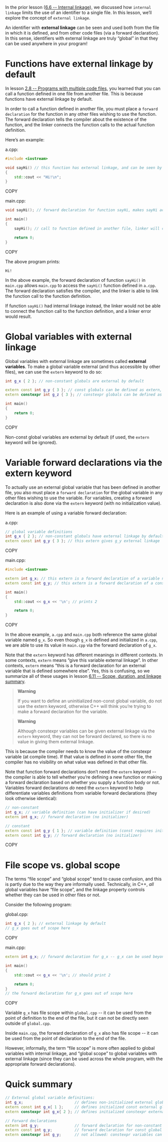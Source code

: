 
In the prior lesson ([6.6 -- Internal linkage](https://www.learncpp.com/cpp-tutorial/internal-linkage/)), we discussed how `internal linkage` limits the use of an identifier to a single file. In this lesson, we’ll explore the concept of `external linkage`.

An identifier with **external linkage** can be seen and used both from the file in which it is defined, and from other code files (via a forward declaration). In this sense, identifiers with external linkage are truly “global” in that they can be used anywhere in your program!

# Functions have external linkage by default

In lesson [2.8 -- Programs with multiple code files](https://www.learncpp.com/cpp-tutorial/programs-with-multiple-code-files/), you learned that you can call a function defined in one file from another file. This is because functions have external linkage by default.

In order to call a function defined in another file, you must place a `forward declaration` for the function in any other files wishing to use the function. The forward declaration tells the compiler about the existence of the function, and the linker connects the function calls to the actual function definition.



Here’s an example:

a.cpp:

```cpp
#include <iostream>

void sayHi() // this function has external linkage, and can be seen by other files
{
    std::cout << "Hi!\n";
}
```

COPY

main.cpp:

```cpp
void sayHi(); // forward declaration for function sayHi, makes sayHi accessible in this file

int main()
{
    sayHi(); // call to function defined in another file, linker will connect this call to the function definition

    return 0;
}
```

COPY

The above program prints:

```
Hi!
```

In the above example, the forward declaration of function `sayHi()` in `main.cpp` allows `main.cpp` to access the `sayHi()` function defined in `a.cpp`. The forward declaration satisfies the compiler, and the linker is able to link the function call to the function definition.

If function `sayHi()` had internal linkage instead, the linker would not be able to connect the function call to the function definition, and a linker error would result.

# Global variables with external linkage

Global variables with external linkage are sometimes called **external variables**. To make a global variable external (and thus accessible by other files), we can use the `extern` keyword to do so:

```cpp
int g_x { 2 }; // non-constant globals are external by default

extern const int g_y { 3 }; // const globals can be defined as extern, making them external
extern constexpr int g_z { 3 }; // constexpr globals can be defined as extern, making them external (but this is useless, see the note in the next section)

int main()
{
    return 0;
}
```

COPY

Non-const global variables are external by default (if used, the `extern` keyword will be ignored).

# Variable forward declarations via the extern keyword

To actually use an external global variable that has been defined in another file, you also must place a `forward declaration` for the global variable in any other files wishing to use the variable. For variables, creating a forward declaration is also done via the `extern` keyword (with no initialization value).

Here is an example of using a variable forward declaration:

a.cpp:

```cpp
// global variable definitions
int g_x { 2 }; // non-constant globals have external linkage by default
extern const int g_y { 3 }; // this extern gives g_y external linkage
```

COPY

main.cpp:

```cpp
#include <iostream>

extern int g_x; // this extern is a forward declaration of a variable named g_x that is defined somewhere else
extern const int g_y; // this extern is a forward declaration of a const variable named g_y that is defined somewhere else

int main()
{
    std::cout << g_x << '\n'; // prints 2

    return 0;
}
```

COPY

In the above example, `a.cpp` and `main.cpp` both reference the same global variable named `g_x`. So even though `g_x` is defined and initialized in `a.cpp`, we are able to use its value in `main.cpp` via the forward declaration of `g_x`.

Note that the `extern` keyword has different meanings in different contexts. In some contexts, `extern` means “give this variable external linkage”. In other contexts, `extern` means “this is a forward declaration for an external variable that is defined somewhere else”. Yes, this is confusing, so we summarize all of these usages in lesson [6.11 -- Scope, duration, and linkage summary](https://www.learncpp.com/cpp-tutorial/scope-duration-and-linkage-summary/).



> **Warning**
>
> If you want to define an uninitialized non-const global variable, do not use the extern keyword, otherwise C++ will think you’re trying to make a forward declaration for the variable.

> **Warning**
>
> Although constexpr variables can be given external linkage via the `extern` keyword, they can not be forward declared, so there is no value in giving them external linkage.

This is because the compiler needs to know the value of the constexpr variable (at compile time). If that value is defined in some other file, the compiler has no visibility on what value was defined in that other file.

Note that function forward declarations don’t need the `extern` keyword -- the compiler is able to tell whether you’re defining a new function or making a forward declaration based on whether you supply a function body or not. Variables forward declarations *do* need the `extern` keyword to help differentiate variables definitions from variable forward declarations (they look otherwise identical):

```cpp
// non-constant
int g_x; // variable definition (can have initializer if desired)
extern int g_x; // forward declaration (no initializer)

// constant
extern const int g_y { 1 }; // variable definition (const requires initializers)
extern const int g_y; // forward declaration (no initializer)
```

COPY

# File scope vs. global scope

The terms “file scope” and “global scope” tend to cause confusion, and this is partly due to the way they are informally used. Technically, in C++, *all* global variables have “file scope”, and the linkage property controls whether they can be used in other files or not.

Consider the following program:

global.cpp:

```cpp
int g_x { 2 }; // external linkage by default
// g_x goes out of scope here
```

COPY

main.cpp:

```cpp
extern int g_x; // forward declaration for g_x -- g_x can be used beyond this point in this file

int main()
{
    std::cout << g_x << '\n'; // should print 2

    return 0;
}
// the forward declaration for g_x goes out of scope here
```

COPY

Variable `g_x` has file scope within `global.cpp` -- it can be used from the point of definition to the end of the file, but it can not be directly seen outside of `global.cpp`.

Inside `main.cpp`, the forward declaration of `g_x` also has file scope -- it can be used from the point of declaration to the end of the file.



However, informally, the term “file scope” is more often applied to global variables with internal linkage, and “global scope” to global variables with external linkage (since they can be used across the whole program, with the appropriate forward declarations).

# Quick summary

```cpp
// External global variable definitions:
int g_x;                       // defines non-initialized external global variable (zero initialized by default)
extern const int g_x{ 1 };     // defines initialized const external global variable
extern constexpr int g_x{ 2 }; // defines initialized constexpr external global variable

// Forward declarations
extern int g_y;                // forward declaration for non-constant global variable
extern const int g_y;          // forward declaration for const global variable
extern constexpr int g_y;      // not allowed: constexpr variables can't be forward declared
```